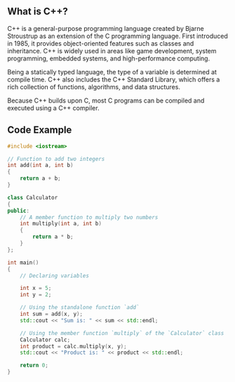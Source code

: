## What is C++?

C++ is a general-purpose programming language created by Bjarne Stroustrup as an extension of the C programming language. First introduced in 1985, it provides object-oriented features such as classes and inheritance. C++ is widely used in areas like game development, system programming, embedded systems, and high-performance computing.

Being a statically typed language, the type of a variable is determined at compile time. C++ also includes the C++ Standard Library, which offers a rich collection of functions, algorithms, and data structures.

Because C++ builds upon C, most C programs can be compiled and executed using a C++ compiler.

## Code Example

```cpp
#include <iostream>

// Function to add two integers
int add(int a, int b)
{
    return a + b;
}

class Calculator
{
public:
    // A member function to multiply two numbers
    int multiply(int a, int b)
    {
        return a * b;
    }
};

int main()
{
    // Declaring variables

    int x = 5;
    int y = 2;

    // Using the standalone function `add`
    int sum = add(x, y);
    std::cout << "Sum is: " << sum << std::endl;

    // Using the member function `multiply` of the `Calculator` class
    Calculator calc;
    int product = calc.multiply(x, y);
    std::cout << "Product is: " << product << std::endl;

    return 0;
}
```
